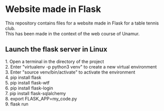 # Website made in Flask

This repository contains files for a website made in Flask for a table tennis club.<br>
This has been made in the context of the web course of Unamur.


<h2>Launch the flask server in Linux</h2>
1. Open a terminal in the directory of the project<br>
2. Enter "virtualenv -p python3 venv" to create a new virtual environment<br>
3. Enter "source venv/bin/activate" to activate the environment<br>
4. pip install flask<br>
5. pip install flask-wtf<br>
6. pip install flask-login<br>
7. pip install flask-sqlalchemy<br>
8. export FLASK_APP=my_code.py<br>
9. flask run


